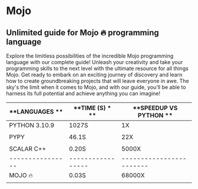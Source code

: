 # Mojo
## Unlimited guide for Mojo 🔥 programming language


Explore the limitless possibilities of the incredible Mojo programming language with our complete guide! Unleash your creativity and take your programming skills to the next level with the ultimate resource for all things Mojo. Get ready to embark on an exciting journey of discovery and learn how to create groundbreaking projects that will leave everyone in awe. The sky's the limit when it comes to Mojo, and with our guide, you'll be able to harness its full potential and achieve anything you can imagine!

| **LANGUAGES ** | **TIME (S) * ** | **SPEEDUP VS PYTHON ** |
|----------------|-----------------|------------------------|
| PYTHON 3.10.9  |      1027S      |          1X            |
|                |                 |                       |
| PYPY           |      46.1S      |          22X           |
|                |                 |                       |
| SCALAR C++     |      0.20S      |        5000X           |
|----------------|-----------------|------------------------|
| MOJO 🔥       |       0.03S      |       68000X          |
|                |                 |                       |
